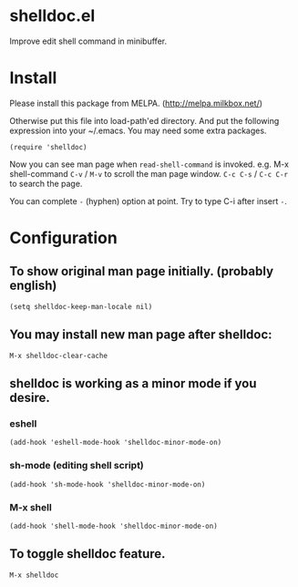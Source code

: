 shelldoc.el
============

Improve edit shell command in minibuffer.

# Install

Please install this package from MELPA. (http://melpa.milkbox.net/)

Otherwise put this file into load-path'ed directory.
And put the following expression into your ~/.emacs.
You may need some extra packages.

    (require 'shelldoc)

Now you can see man page when `read-shell-command` is invoked.
e.g. M-x shell-command
`C-v` / `M-v` to scroll the man page window.
`C-c C-s` / `C-c C-r` to search the page.

You can complete `-` (hyphen) option at point.
Try to type C-i after insert `-`.

# Configuration

## To show original man page initially. (probably english)

    (setq shelldoc-keep-man-locale nil)

## You may install new man page after shelldoc:

    M-x shelldoc-clear-cache

## shelldoc is working as a minor mode if you desire.

### eshell

    (add-hook 'eshell-mode-hook 'shelldoc-minor-mode-on)

### sh-mode (editing shell script)

    (add-hook 'sh-mode-hook 'shelldoc-minor-mode-on)

### M-x shell

    (add-hook 'shell-mode-hook 'shelldoc-minor-mode-on)

## To toggle shelldoc feature.

    M-x shelldoc
